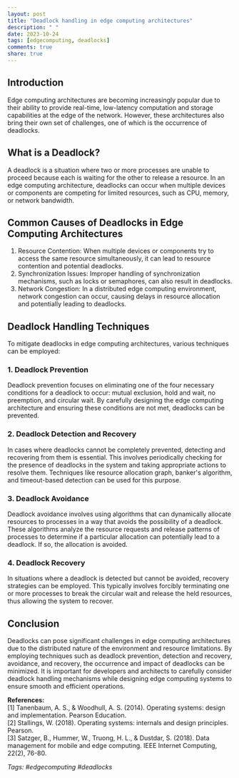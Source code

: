 ```yaml
---
layout: post
title: "Deadlock handling in edge computing architectures"
description: " "
date: 2023-10-24
tags: [edgecomputing, deadlocks]
comments: true
share: true
---
```


## Introduction
Edge computing architectures are becoming increasingly popular due to their ability to provide real-time, low-latency computation and storage capabilities at the edge of the network. However, these architectures also bring their own set of challenges, one of which is the occurrence of deadlocks.

## What is a Deadlock?
A deadlock is a situation where two or more processes are unable to proceed because each is waiting for the other to release a resource. In an edge computing architecture, deadlocks can occur when multiple devices or components are competing for limited resources, such as CPU, memory, or network bandwidth.

## Common Causes of Deadlocks in Edge Computing Architectures
1. Resource Contention: When multiple devices or components try to access the same resource simultaneously, it can lead to resource contention and potential deadlocks.
2. Synchronization Issues: Improper handling of synchronization mechanisms, such as locks or semaphores, can also result in deadlocks.
3. Network Congestion: In a distributed edge computing environment, network congestion can occur, causing delays in resource allocation and potentially leading to deadlocks.

## Deadlock Handling Techniques
To mitigate deadlocks in edge computing architectures, various techniques can be employed:

### 1. Deadlock Prevention
Deadlock prevention focuses on eliminating one of the four necessary conditions for a deadlock to occur: mutual exclusion, hold and wait, no preemption, and circular wait. By carefully designing the edge computing architecture and ensuring these conditions are not met, deadlocks can be prevented.

### 2. Deadlock Detection and Recovery
In cases where deadlocks cannot be completely prevented, detecting and recovering from them is essential. This involves periodically checking for the presence of deadlocks in the system and taking appropriate actions to resolve them. Techniques like resource allocation graph, banker's algorithm, and timeout-based detection can be used for this purpose.

### 3. Deadlock Avoidance
Deadlock avoidance involves using algorithms that can dynamically allocate resources to processes in a way that avoids the possibility of a deadlock. These algorithms analyze the resource requests and release patterns of processes to determine if a particular allocation can potentially lead to a deadlock. If so, the allocation is avoided.

### 4. Deadlock Recovery
In situations where a deadlock is detected but cannot be avoided, recovery strategies can be employed. This typically involves forcibly terminating one or more processes to break the circular wait and release the held resources, thus allowing the system to recover.

## Conclusion
Deadlocks can pose significant challenges in edge computing architectures due to the distributed nature of the environment and resource limitations. By employing techniques such as deadlock prevention, detection and recovery, avoidance, and recovery, the occurrence and impact of deadlocks can be minimized. It is important for developers and architects to carefully consider deadlock handling mechanisms while designing edge computing systems to ensure smooth and efficient operations.

**References:**  
[1] Tanenbaum, A. S., & Woodhull, A. S. (2014). Operating systems: design and implementation. Pearson Education.  
[2] Stallings, W. (2018). Operating systems: internals and design principles. Pearson.  
[3] Satzger, B., Hummer, W., Truong, H. L., & Dustdar, S. (2018). Data management for mobile and edge computing. IEEE Internet Computing, 22(2), 76-80.

*Tags: #edgecomputing #deadlocks*